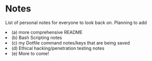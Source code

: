 # Notes

List of personal notes for everyone to look back on. Planning to add 
<li>(a) more comprehensive README</li>
<li>(b) Bash Scripting notes</li>
<li>(c) my Dotfile command notes/keys that are being saved</li>
<li>(d) Ethical hacking/penetration testing notes</li>
<li>(e) More to come!</li>

